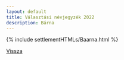```yaml
---
layout: default
title: Választási névjegyzék 2022
description: Bárna
---
```


{% include settlementHTMLs/Baarna.html %}

[Vissza](../)